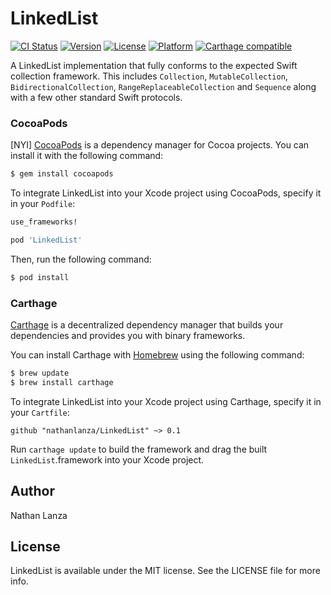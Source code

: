 # LinkedList

[![CI Status](http://img.shields.io/travis/nathanlanza/LinkedList.svg?style=flat)](https://travis-ci.org/nathanlanza/LinkedList)
[![Version](https://img.shields.io/cocoapods/v/LinkedList.svg?style=flat)](https://cocoapods.org/pods/LinkedList)
[![License](https://img.shields.io/cocoapods/l/LinkedList.svg?style=flat)](https://cocoapods.org/pods/LinkedList)
[![Platform](https://img.shields.io/cocoapods/p/LinkedList.svg?style=flat)](https://cocoapods.org/pods/LinkedList)
[![Carthage compatible](https://img.shields.io/badge/Carthage-compatible-4BC51D.svg?style=flat)](https://github.com/Carthage/Carthage)

A LinkedList implementation that fully conforms to the expected Swift collection framework. This includes `Collection`, `MutableCollection`, `BidirectionalCollection`, `RangeReplaceableCollection` and `Sequence` along with a few other standard Swift protocols.

### CocoaPods

[NYI]
[CocoaPods](http://cocoapods.org) is a dependency manager for Cocoa projects. You can install it with the following command:

```bash
$ gem install cocoapods
```

To integrate LinkedList into your Xcode project using CocoaPods, specify it in your `Podfile`:

```ruby
use_frameworks!

pod 'LinkedList'
```

Then, run the following command:

```bash
$ pod install
```


### Carthage

[Carthage](https://github.com/Carthage/Carthage) is a decentralized dependency manager that builds your dependencies and provides you with binary frameworks.

You can install Carthage with [Homebrew](http://brew.sh/) using the following command:

```bash
$ brew update
$ brew install carthage
```

To integrate LinkedList into your Xcode project using Carthage, specify it in your `Cartfile`:

```ogdl
github "nathanlanza/LinkedList" ~> 0.1
```

Run `carthage update` to build the framework and drag the built `LinkedList`.framework into your Xcode project.


## Author

Nathan Lanza


## License

LinkedList is available under the MIT license. See the LICENSE file for more info.

